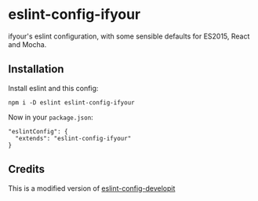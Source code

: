 # eslint-config-ifyour

ifyour's eslint configuration, with some sensible defaults for ES2015, React and Mocha.

## Installation

Install eslint and this config:

```
npm i -D eslint eslint-config-ifyour
```

Now in your `package.json`:

````
"eslintConfig": {
  "extends": "eslint-config-ifyour"
}
````

## Credits

This is a modified version of [eslint-config-developit](https://github.com/developit/eslint-config-developit)
